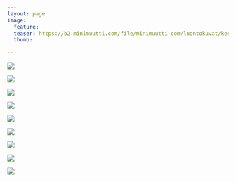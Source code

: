 ```yaml
---
layout: page
image:
  feature:
  teaser: https://b2.minimuutti.com/file/minimuutti-com/luontokuvat/kes%C3%A4/13/DS64657-245px.jpg
  thumb:

---
```


![](https://b2.minimuutti.com/file/minimuutti-com/luontokuvat/kes%C3%A4/13/DS646371-800px.jpg)

![](https://b2.minimuutti.com/file/minimuutti-com/luontokuvat/kes%C3%A4/13/DS646571-800px.jpg)

![](https://b2.minimuutti.com/file/minimuutti-com/luontokuvat/kes%C3%A4/13/DS646621-800px.jpg)

![](https://b2.minimuutti.com/file/minimuutti-com/luontokuvat/kes%C3%A4/13/DS646591-800px.jpg)

![](https://b2.minimuutti.com/file/minimuutti-com/luontokuvat/kes%C3%A4/13/DS646511-800px.jpg)

![](https://b2.minimuutti.com/file/minimuutti-com/luontokuvat/kes%C3%A4/13/DS646581-800px.jpg)

![](https://b2.minimuutti.com/file/minimuutti-com/luontokuvat/kes%C3%A4/13/DS646631-800px.jpg)

![](https://b2.minimuutti.com/file/minimuutti-com/luontokuvat/kes%C3%A4/13/DS646501-800px.jpg)

![](https://b2.minimuutti.com/file/minimuutti-com/luontokuvat/kes%C3%A4/13/DS646401-800px.jpg)
